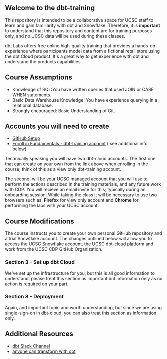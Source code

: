 ## Welcome to the dbt-training

This repository is intended to be a collaborative space for UCSC staff to learn and gain familiarity with dbt and Snowflake. Therefore, it is **important** to understand that this repository and content are for training purposes only, and no UCSC data will be used during these classes.  

dbt Labs offers free online high-quality training that provides a hands-on experience where participants model data from a fictional retail store using the dbt Cloud product. It's a great way to get experience with dbt and understand the products capabilities.

## Course Assumptions

- Knowledge of SQL:You have written queries that used JOIN or CASE WHEN statements.
- Basic Data Warehouse Knowledge: You have experience querying in a relational database.
- Strongly encouraged: Basic Understanding of Git.


## Accounts you will need to create
- [GitHub Setup](https://cdp-ucsc.github.io/doc/docs/program_overview/practitioner/onboarding/github_setup_instructions)
- [Enroll in Fundamentals - dbt-training account](https://courses.getdbt.com/courses/fundamentals) ( see additional info below)


Technically speaking you will have two dbt-cloud accounts. The first one that can create on your own from the link above when enrolling in the course; think of this as a view only dbt-training account. 

The second, will be your UCSC managed account that you will use to perform the actions described in the training materials, and any future work with CDP.  You will recieve an email invite for this; typically during an onboarding session.   While taking the class it will be necessary to use two browsers such as, **Firefox** for view only account and **Chrome** for performing the labs with your UCSC account.


## Course Modifications

The course instructs you to create your own personal GitHub repository and a trial Snowflake account. The changes outlined below will allow you to access the UCSC Snowflake account, the UCSC dbt-cloud platform and work from the UCSC CDP GitHub Organization. 


### Section 3 - Set up dbt Cloud
We've set up the infrastructure for you, but this is all good information to understand, please treat this section as important but information only as no action is required on your part.

### Section 8 - Deployment

Again, and important topic and worth understanding, but since we are using single-sign-on in dbt-cloud, you can also treat this section as information only.  


## Additional Resources

- [dbt Slack Channel](https://www.getdbt.com/community/join-the-community)
- [anyone can transform with dbt](https://getdbt.wistia.com/medias/f90bwl0y17)
